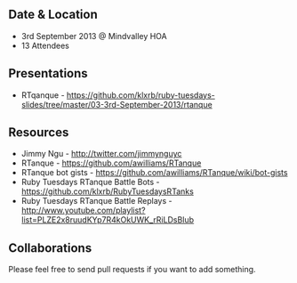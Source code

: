 Date & Location
---------------
- 3rd September 2013 @ Mindvalley HOA
- 13 Attendees

Presentations
-------------
- RTqanque - https://github.com/klxrb/ruby-tuesdays-slides/tree/master/03-3rd-September-2013/rtanque

Resources
---------
- Jimmy Ngu - http://twitter.com/jimmynguyc
- RTanque - https://github.com/awilliams/RTanque
- RTanque bot gists - https://github.com/awilliams/RTanque/wiki/bot-gists
- Ruby Tuesdays RTanque Battle Bots - https://github.com/klxrb/RubyTuesdaysRTanks
- Ruby Tuesdays RTanque Battle Replays - http://www.youtube.com/playlist?list=PLZE2x8ruudKYp7R4kOkUWK_rRiLDsBIub

Collaborations
--------------
Please feel free to send pull requests if you want to add something.
